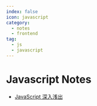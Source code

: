```yaml
---
index: false
icon: javascript
category:
  - notes
  - frontend
tag:
  - js
  - javascript
---
```


# Javascript Notes

- [JavaScript 深入浅出](./bosn/)
